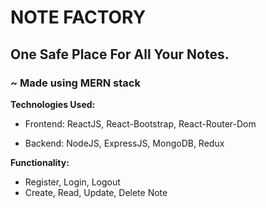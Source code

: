 # NOTE FACTORY
## One Safe Place For All Your Notes.
### ~ Made using MERN stack

**Technologies Used:**

- Frontend: ReactJS, React-Bootstrap, React-Router-Dom

- Backend: NodeJS, ExpressJS, MongoDB, Redux

**Functionality:**

- Register, Login, Logout
- Create, Read, Update, Delete Note

